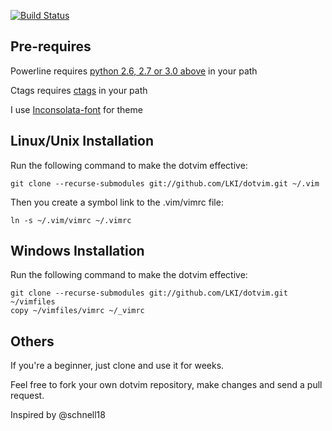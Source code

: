 [![Build Status](https://travis-ci.org/LKI/dotvim.svg)](https://travis-ci.org/LKI/dotvim)

Pre-requires
------------
Powerline requires [python 2.6, 2.7 or 3.0 above][1] in your path

Ctags requires [ctags][2] in your path

I use [Inconsolata-font][3] for theme

Linux/Unix Installation
-----------------------
Run the following command to make the dotvim effective:

    git clone --recurse-submodules git://github.com/LKI/dotvim.git ~/.vim

Then you create a symbol link to the .vim/vimrc file:

    ln -s ~/.vim/vimrc ~/.vimrc

Windows Installation
--------------------
Run the following command to make the dotvim effective:

    git clone --recurse-submodules git://github.com/LKI/dotvim.git ~/vimfiles
    copy ~/vimfiles/vimrc ~/_vimrc

Others
------

If you're a beginner, just clone and use it for weeks.

Feel free to fork your own dotvim repository, make changes and send a pull request.

Inspired by @schnell18 

[1]:https://www.python.org/downloads/
[2]:http://ctags.sourceforge.net/
[3]:https://github.com/Lokaltog/powerline-fonts/blob/master/Inconsolata/Inconsolata%20for%20Powerline.otf?raw=true
